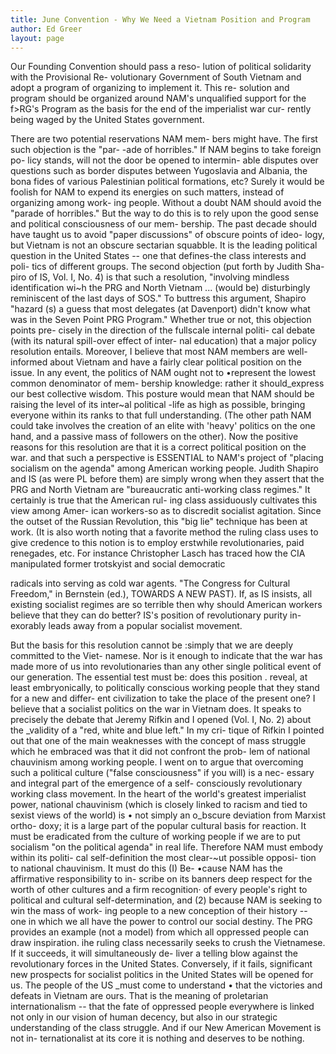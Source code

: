 ```yaml
---
title: June Convention - Why We Need a Vietnam Position and Program
author: Ed Greer
layout: page
---
```

Our Founding Convention should pass a reso-
lution of political solidarity with the Provisional Re-
volutionary Government of South Vietnam and adopt
a program of organizing to implement it. This re-
solution and program should be organized around
NAM's unqualified support for the f>RG's Program
as the basis for the end of the imperialist war cur-
rently being waged by the United States government.

There are two potential reservations NAM mem-
bers might have. The first such objection is the "par-
-ade of horribles." If NAM begins to take foreign po-
licy stands, will not the door be opened to intermin-
able disputes over questions such as border disputes
between Yugoslavia and Albania, the bona fides of
various Palestinian political formations, etc? Surely
it would be foolish for NAM to expend its energies
on such matters, instead of organizing among work-
ing people.
Without a doubt NAM should avoid the "parade
of horribles." But the way to do this is to rely upon
the good sense and political consciousness of our mem-
bership. The past decade should have taught us to
avoid "paper discussions" of obscure points of ideo-
logy, but Vietnam is not an obscure sectarian squabble.
It is the leading political question in the United
States -- one that defines-the class interests and poli-
tics of different groups.
The second objection (put forth by Judith Sha-
piro of IS, Vol. I, No. 4) is that such a resolution,
"involving mindless identification wi~h the PRG and
North Vietnam ... (would be) disturbingly reminiscent
of the last days of SOS." To buttress this argument,
Shapiro "hazard (s) a guess that most delegates (at
Davenport) didn't know what was in the Seven Point
PRG Program."
Whether true or not, this objection points pre-
cisely in the direction of the fullscale internal politi-
cal debate (with its natural spill-over effect of inter-
nal education) that a major policy resolution entails.
Moreover, I believe that most NAM members are
well-informed about Vietnam and have a fairly clear
political position on the issue.
In any event, the politics of NAM ought not to
•represent the lowest common denominator of mem-
bership knowledge: rather it should_express our best
collective wisdom. This posture would mean that
NAM should be raising the level of its inter~al
political -life as high as possible, bringing everyone
within its ranks to that full understanding. (The
other path NAM could take involves the creation of
an elite with 'heavy' politics on the one hand, and a
passive mass of followers on the other).
Now the positive reasons for this resolution are
that it is a correct political position on the war. and
that such a perspective is ESSENTIAL to NAM's
project of "placing socialism on the agenda" among
American working people.
Judith Shapiro and IS (as were PL before them)
are simply wrong when they assert that the PRG and
North Vietnam are "bureaucratic anti-working class
regimes." It certainly is true that the American rul-
ing class assiduously cultivates this view among Amer-
ican workers-so as to discredit socialist agitation.
Since the outset of the Russian Revolution, this
"big lie" technique has been at work. (It is also
worth noting that a favorite method the ruling
class uses to give credence to this notion is to employ
erstwhile revolutionaries, paid renegades, etc. For
instance Christopher Lasch has traced how the CIA manipulated former trotskyist and social democratic

radicals into serving as cold war agents. "The Congress for Cultural Freedom," in Bernstein (ed.),
TOWARDS A NEW PAST).
If, as IS insists, all existing socialist regimes are so terrible then why should American workers believe that they
can do better? IS's position of revolutionary purity in-
exorably leads away from a popular socialist movement.

But the basis for this resolution cannot be
:simply that we are deeply committed to the Viet-
namese. Nor is it enough to indicate that the war
has made more of us into revolutionaries than any
other single political event of our generation.
The essential test must be: does this position .
reveal, at least embryonically, to politically conscious
working people that they stand for a new and differ-
ent civilization to take the place of the present one?
I believe that a socialist politics on the war in
Vietnam does. It speaks to precisely the debate that
Jeremy Rifkin and I opened (Vol. I, No. 2) about the
_validity of a "red, white and blue left." In my cri-
tique of Rifkin I pointed out that one of the main
weaknesses with the concept of mass struggle which
he embraced was that it did not confront the prob-
lem of national chauvinism among working people.
I went on to argue that overcoming such a political
culture ("false consciousness" if you will) is a nec-
essary and integral part of the emergence of a self-
consciously revolutionary working class movement.
In the heart of the world's greatest imperialist
power, national chauvinism (which is closely linked
to racism and tied to sexist views of the world) is •
not simply an o_bscure deviation from Marxist ortho-
doxy; it is a large part of the popular cultural basis
for reaction. It must be eradicated from the culture
of working people if we are to put socialism "on the
political agenda" in real life.
Therefore NAM must embody within its politi-
cal self-definition the most clear-~ut possible opposi-
tion to national chauvinism. It must do this (I) Be-
•cause NAM has the affirmative responsibility to in-
scribe on its banners deep respect for the worth of
other cultures and a firm recognition· of every people's
right to political and cultural self-determination, and
(2) because NAM is seeking to win the mass of work-
ing people to a new conception of their history --
one in which we all have the power to control our
social destiny. The PRG provides an example (not
a model) from which all oppressed people can draw
inspiration.
ihe ruling class necessarily seeks to crush the
Vietnamese. If it succeeds, it will simultaneously de-
liver a telling blow against the revolutionary forces in
the United States. Conversely, if it fails, significant
new prospects for socialist politics in the United States
will be opened for us.
The people of the US _must come to understand •
that the victories and defeats in Vietnam are ours.
That is the meaning of proletarian internationalism --
that the fate of oppressed people everywhere is linked
not only in our vision of human decency, but also
in our strategic understanding of the class struggle.
And if our New American Movement is not in-
ternationalist at its core it is nothing and deserves to
be nothing.

